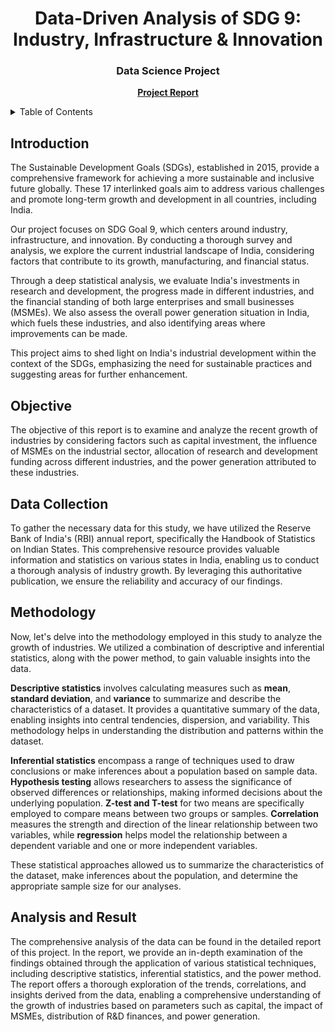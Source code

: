 <!-- PROJECT TITLE -->
<div align="center">
  <h1 align="center">Data-Driven Analysis of SDG 9: Industry, Infrastructure & Innovation</h1>
  
  <p align="center">
    <h3>Data Science Project</h3>
    <a href="https://drive.google.com/file/d/1ENnvFl97JzeIMH4dSDsQIRPTuZvE-bk9/view?usp=sharing"><strong>Project Report</strong></a>
  </p>  
  
</div>

<!-- TABLE OF CONTENTS -->
<details>
  <summary>Table of Contents</summary>
  <ol>
    <li><a href="#introduction">Introduction</a></li>
    <li><a href="#objective">Objective</a></li>
    <li><a href="#data-collection">Data Collection</a></li>
    <li><a href="#methodology">Methodology</a></li>
    <li><a href="#analysis-and-result">Analysis and Result</a></li>
  </ol>
</details>

<!-- INTRODUCTION -->
## Introduction

The Sustainable Development Goals (SDGs), established in 2015, provide a comprehensive framework for achieving a more sustainable and inclusive future globally. These 17 interlinked goals aim to address various challenges and promote long-term growth and development in all countries, including India.

Our project focuses on SDG Goal 9, which centers around industry, infrastructure, and innovation. By conducting a thorough survey and analysis, we explore the current industrial landscape of India, considering factors that contribute to its growth, manufacturing, and financial status.

Through a deep statistical analysis, we evaluate India's investments in research and development, the progress made in different industries, and the financial standing of both large enterprises and small businesses (MSMEs). We also assess the overall power generation situation in India, which fuels these industries, and also identifying areas where improvements can be made.

This project aims to shed light on India's industrial development within the context of the SDGs, emphasizing the need for sustainable practices and suggesting areas for further enhancement.


<!-- OBJECTIVE -->
## Objective

The objective of this report is to examine and analyze the recent growth of industries by considering factors such as capital investment, the influence of MSMEs on the industrial sector, allocation of research and development funding across different industries, and the power generation attributed to these industries.


<!-- DATA COLLECTION -->
## Data Collection

To gather the necessary data for this study, we have utilized the Reserve Bank of India's (RBI) annual report, specifically the Handbook of Statistics on Indian States. This comprehensive resource provides valuable information and statistics on various states in India, enabling us to conduct a thorough analysis of industry growth. By leveraging this authoritative publication, we ensure the reliability and accuracy of our findings.


<!-- METHODOLOGY -->
## Methodology

Now, let's delve into the methodology employed in this study to analyze the growth of industries. We utilized a combination of descriptive and inferential statistics, along with the power method, to gain valuable insights into the data.

<b>Descriptive statistics</b> involves calculating measures such as <b>mean</b>, <b>standard deviation</b>, and <b>variance</b> to summarize and describe the characteristics of a dataset. It provides a quantitative summary of the data, enabling insights into central tendencies, dispersion, and variability. This methodology helps in understanding the distribution and patterns within the dataset.

<b>Inferential statistics</b> encompass a range of techniques used to draw conclusions or make inferences about a population based on sample data. <b>Hypothesis testing</b> allows researchers to assess the significance of observed differences or relationships, making informed decisions about the underlying population. <b>Z-test and T-test</b> for two means are specifically employed to compare means between two groups or samples. <b>Correlation</b> measures the strength and direction of the linear relationship between two variables, while <b>regression</b> helps model the relationship between a dependent variable and one or more independent variables.

These statistical approaches allowed us to summarize the characteristics of the dataset, make inferences about the population, and determine the appropriate sample size for our analyses.


<!-- ANALYSIS AND RESULT -->
## Analysis and Result

The comprehensive analysis of the data can be found in the detailed report of this project. In the report, we provide an in-depth examination of the findings obtained through the application of various statistical techniques, including descriptive statistics, inferential statistics, and the power method. The report offers a thorough exploration of the trends, correlations, and insights derived from the data, enabling a comprehensive understanding of the growth of industries based on parameters such as capital, the impact of MSMEs, distribution of R&D finances, and power generation.
